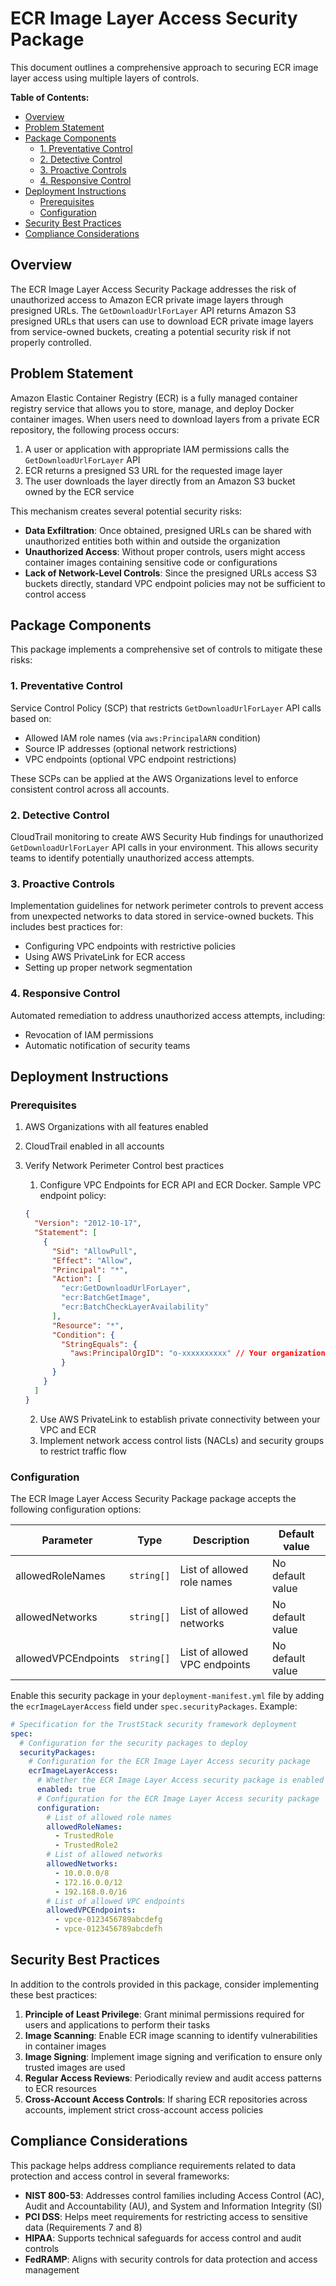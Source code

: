 # ECR Image Layer Access Security Package

This document outlines a comprehensive approach to securing ECR image layer access using multiple layers of controls.

**Table of Contents:**

- [Overview](#overview)
- [Problem Statement](#problem-statement)
- [Package Components](#package-components)
  - [1. Preventative Control](#1-preventative-control)
  - [2. Detective Control](#2-detective-control)
  - [3. Proactive Controls](#3-proactive-controls)
  - [4. Responsive Control](#4-responsive-control)
- [Deployment Instructions](#deployment-instructions)
  - [Prerequisites](#prerequisites)
  - [Configuration](#configuration)
- [Security Best Practices](#security-best-practices)
- [Compliance Considerations](#compliance-considerations)

## Overview

The ECR Image Layer Access Security Package addresses the risk of unauthorized access to Amazon ECR private image layers through presigned URLs. The `GetDownloadUrlForLayer` API returns Amazon S3 presigned URLs that users can use to download ECR private image layers from service-owned buckets, creating a potential security risk if not properly controlled.

## Problem Statement

Amazon Elastic Container Registry (ECR) is a fully managed container registry service that allows you to store, manage, and deploy Docker container images. When users need to download layers from a private ECR repository, the following process occurs:

1. A user or application with appropriate IAM permissions calls the `GetDownloadUrlForLayer` API
2. ECR returns a presigned S3 URL for the requested image layer
3. The user downloads the layer directly from an Amazon S3 bucket owned by the ECR service

This mechanism creates several potential security risks:

- **Data Exfiltration**: Once obtained, presigned URLs can be shared with unauthorized entities both within and outside the organization
- **Unauthorized Access**: Without proper controls, users might access container images containing sensitive code or configurations
- **Lack of Network-Level Controls**: Since the presigned URLs access S3 buckets directly, standard VPC endpoint policies may not be sufficient to control access

## Package Components

This package implements a comprehensive set of controls to mitigate these risks:

### 1. Preventative Control

Service Control Policy (SCP) that restricts `GetDownloadUrlForLayer` API calls based on:

- Allowed IAM role names (via `aws:PrincipalARN` condition)
- Source IP addresses (optional network restrictions)
- VPC endpoints (optional VPC endpoint restrictions)

These SCPs can be applied at the AWS Organizations level to enforce consistent control across all accounts.

### 2. Detective Control

CloudTrail monitoring to create AWS Security Hub findings for unauthorized `GetDownloadUrlForLayer` API calls in your environment. This allows security teams to identify potentially unauthorized access attempts.

### 3. Proactive Controls

Implementation guidelines for network perimeter controls to prevent access from unexpected networks to data stored in service-owned buckets. This includes best practices for:

- Configuring VPC endpoints with restrictive policies
- Using AWS PrivateLink for ECR access
- Setting up proper network segmentation

### 4. Responsive Control

Automated remediation to address unauthorized access attempts, including:

- Revocation of IAM permissions
- Automatic notification of security teams

## Deployment Instructions

### Prerequisites

1. AWS Organizations with all features enabled
2. CloudTrail enabled in all accounts
3. Verify Network Perimeter Control best practices

   1. Configure VPC Endpoints for ECR API and ECR Docker. Sample VPC endpoint policy:

   ```json
   {
     "Version": "2012-10-17",
     "Statement": [
       {
         "Sid": "AllowPull",
         "Effect": "Allow",
         "Principal": "*",
         "Action": [
           "ecr:GetDownloadUrlForLayer",
           "ecr:BatchGetImage",
           "ecr:BatchCheckLayerAvailability"
         ],
         "Resource": "*",
         "Condition": {
           "StringEquals": {
             "aws:PrincipalOrgID": "o-xxxxxxxxxx" // Your organization ID
           }
         }
       }
     ]
   }
   ```

   2. Use AWS PrivateLink to establish private connectivity between your VPC and ECR
   3. Implement network access control lists (NACLs) and security groups to restrict traffic flow

### Configuration

The ECR Image Layer Access Security Package package accepts the following configuration options:

| Parameter           | Type       | Description                   | Default value    |
| ------------------- | ---------- | ----------------------------- | ---------------- |
| allowedRoleNames    | `string[]` | List of allowed role names    | No default value |
| allowedNetworks     | `string[]` | List of allowed networks      | No default value |
| allowedVPCEndpoints | `string[]` | List of allowed VPC endpoints | No default value |

Enable this security package in your `deployment-manifest.yml` file by adding the `ecrImageLayerAccess` field under `spec.securityPackages`. Example:

```yaml
# Specification for the TrustStack security framework deployment
spec:
  # Configuration for the security packages to deploy
  securityPackages:
    # Configuration for the ECR Image Layer Access security package
    ecrImageLayerAccess:
      # Whether the ECR Image Layer Access security package is enabled
      enabled: true
      # Configuration for the ECR Image Layer Access security package
      configuration:
        # List of allowed role names
        allowedRoleNames:
          - TrustedRole
          - TrustedRole2
        # List of allowed networks
        allowedNetworks:
          - 10.0.0.0/8
          - 172.16.0.0/12
          - 192.168.0.0/16
        # List of allowed VPC endpoints
        allowedVPCEndpoints:
          - vpce-0123456789abcdefg
          - vpce-0123456789abcdefh
```

## Security Best Practices

In addition to the controls provided in this package, consider implementing these best practices:

1. **Principle of Least Privilege**: Grant minimal permissions required for users and applications to perform their tasks
2. **Image Scanning**: Enable ECR image scanning to identify vulnerabilities in container images
3. **Image Signing**: Implement image signing and verification to ensure only trusted images are used
4. **Regular Access Reviews**: Periodically review and audit access patterns to ECR resources
5. **Cross-Account Access Controls**: If sharing ECR repositories across accounts, implement strict cross-account access policies

## Compliance Considerations

This package helps address compliance requirements related to data protection and access control in several frameworks:

- **NIST 800-53**: Addresses control families including Access Control (AC), Audit and Accountability (AU), and System and Information Integrity (SI)
- **PCI DSS**: Helps meet requirements for restricting access to sensitive data (Requirements 7 and 8)
- **HIPAA**: Supports technical safeguards for access control and audit controls
- **FedRAMP**: Aligns with security controls for data protection and access management
